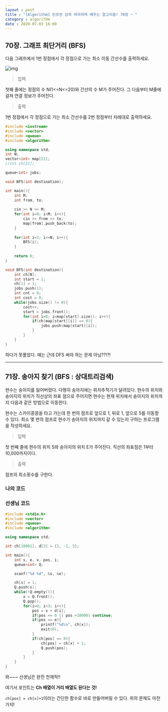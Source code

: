 ```yaml
---
layout : post
title : "[Algorithm] 인프런 강좌 따라하며 배우는 알고리즘! 70장 ~ "
category : algorithm
date : 2020-07-03 16:00
---
```


## 70장. 그래프 최단거리 (BFS)

다음 그래프에서 1번 정점에서 각 정점으로 가는 최소 이동 간선수를 출력하세요.

![img](https://img1.daumcdn.net/thumb/R1280x0/?scode=mtistory2&fname=https%3A%2F%2Fk.kakaocdn.net%2Fdn%2FblSKAu%2FbtqFnFogzEa%2FCPgKOO7XOQSWqM4aB6zLG0%2Fimg.png)


> 입력

첫째 줄에는 정점의 수 N(1<=N<=20)와 간선의 수 M가 주어진다. 그 다음부터 M줄에 걸쳐 연결 정보가 주어진다.

> 출력

1번 정점에서 각 정점으로 가는 최소 간선수를 2번 정점부터 차례대로 출력하세요.

```c++
#include <iostream>
#include <vector>
#include <queue>
#include <algorithm>

using namespace std;
int N;
vector<int> map[21];
//int ch[21];

queue<int> jobs;

void BFS(int destination);

int main(){
    int M;
    int from, to;
    
    cin >> N >> M;
    for(int i=0; i<M; i++){
        cin >> from >> to;
        map[from].push_back(to);
    }
    
    for(int i=2; i<=N; i++){
        BFS(i);
    }
    
    return 0;
}

void BFS(int destination){
    int ch[N];
    int start = 1;
    ch[1] = 1;
    jobs.push(1);
    int cnt = 0;
    int cost = 0;
    while(jobs.size() != 0){
        cost++;
        start = jobs.front();
        for(int i=0; i<map[start].size(); i++){
            if(ch[map[start][i]] == 0){
                jobs.push(map[start][i]);
            }
        }
    }
}
```
하다가 못풀었다.
얘는 근데 DFS 써야 하는 문제 아님??!?!

---

## 71장. 송아지 찾기 (BFS : 상대트리검색)

현수는 송아지를 잃어버렸다. 다행히 송아지에는 위치추적기가 달려있다. 현수의 위치와 송아지의 위치가 직선상의 좌표 점으로 주어지면 현수는 현재 위치에서 송아지의 위치까지 다음과 같은 방법으로 이동한다.

현수는 스카이콩콩을 타고 가는데 한 번의 점프로 앞으로 1, 뒤로 1, 앞으로 5를 이동할 수 있다. 최소 몇 번의 점프로 현수가 송아지의 위치까지 갈 수 있는지 구하는 프로그램을 작성하세요.

> 입력

첫 번째 줄에 현수의 위치 S와 송아지의 위치 E가 주어진다. 직선의 좌표점은 1부터 10,000까지이다.

> 출력

점프의 최소횟수를 구한다.

### 나의 코드


### 선생님 코드

```c++
#include <stdio.h>
#include <vector>
#include <queue>
#include <algorithm>

using namespace std;

int ch[10001], d[3] = {1, -1, 5};

int main(){
    int s, e, x, pos, i;
    queue<int> Q;

    scanf("%d %d", &s, &e);

    ch[s] = 1;
    Q.push(s);
    while(!Q.empty()){
        x = Q.front();
        Q.pop();
        for(i=0; i<3; i++){
            pos = x + d[i];
            if(pos <= 0 || pos >10000) continue;
            if(pos == e){
                printf("%d\n", ch[x]);
                exit(0);
            }
            if(ch[pos] == 0){
                ch[pos] = ch[x] + 1; 
                Q.push(pos);
            }
        }
    }
}
```

와~~~ 선생님은 완전 천재적!!

여기서 포인트는 **Ch 배열이 거리 배열도 된다는 것!**

`ch[pos] = ch[x]+1`이라는 간단한 함수로 바로 만들어버릴 수 있다. 위의 문제도 마찬가지!